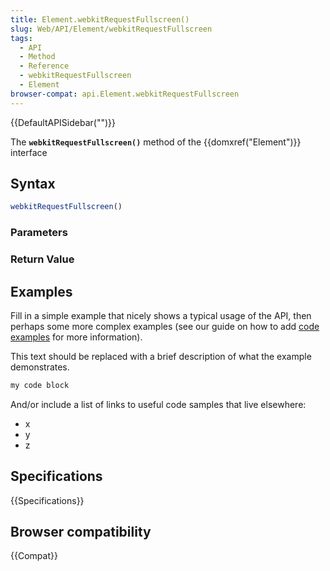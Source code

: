 ```yaml
---
title: Element.webkitRequestFullscreen()
slug: Web/API/Element/webkitRequestFullscreen
tags:
  - API
  - Method
  - Reference
  - webkitRequestFullscreen
  - Element
browser-compat: api.Element.webkitRequestFullscreen
---
```

{{DefaultAPISidebar("")}}

The **`webkitRequestFullscreen()`** method of the {{domxref("Element")}} interface 

## Syntax

```js
webkitRequestFullscreen()
```

### Parameters



### Return Value



## Examples

Fill in a simple example that nicely shows a typical usage of the API, then perhaps some more complex examples (see our guide on how to add [code examples](/en-US/docs/MDN/Contribute/Structures/Code_examples) for more information).

This text should be replaced with a brief description of what the example demonstrates.

```js
my code block
```

And/or include a list of links to useful code samples that live elsewhere:

*   x
*   y
*   z

## Specifications

{{Specifications}}

## Browser compatibility

{{Compat}}

